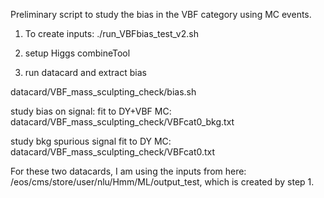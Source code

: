 Preliminary script to study the bias in the VBF category using MC events.


1. To create inputs:
./run_VBFbias_test_v2.sh

2. setup Higgs combineTool

3. run datacard and extract bias

datacard/VBF_mass_sculpting_check/bias.sh

study bias on signal: fit to DY+VBF MC:
datacard/VBF_mass_sculpting_check/VBFcat0_bkg.txt

study bkg spurious signal
fit to DY MC:
datacard/VBF_mass_sculpting_check/VBFcat0.txt

For these two datacards, I am using the inputs from here: /eos/cms/store/user/nlu/Hmm/ML/output_test, which is created by step 1.
